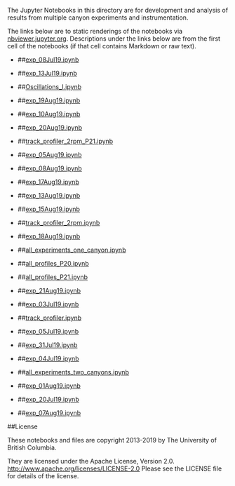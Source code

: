 The Jupyter Notebooks in this directory are for development and analysis of 
results from multiple canyon experiments and instrumentation.

The links below are to static renderings of the notebooks via
[nbviewer.jupyter.org](http://nbviewer.jupyter.org/).
Descriptions under the links below are from the first cell of the notebooks
(if that cell contains Markdown or raw text).

* ##[exp_08Jul19.ipynb](http://nbviewer.jupyter.org/urls/bitbucket.org/canyonsubc/multipleCanyons/raw/tip/lab/Conduino/notebooks/exp_08Jul19.ipynb)  
    
* ##[exp_13Jul19.ipynb](http://nbviewer.jupyter.org/urls/bitbucket.org/canyonsubc/multipleCanyons/raw/tip/lab/Conduino/notebooks/exp_13Jul19.ipynb)  
    
* ##[Oscillations_I.ipynb](http://nbviewer.jupyter.org/urls/bitbucket.org/canyonsubc/multipleCanyons/raw/tip/lab/Conduino/notebooks/Oscillations_I.ipynb)  
    
* ##[exp_19Aug19.ipynb](http://nbviewer.jupyter.org/urls/bitbucket.org/canyonsubc/multipleCanyons/raw/tip/lab/Conduino/notebooks/exp_19Aug19.ipynb)  
    
* ##[exp_10Aug19.ipynb](http://nbviewer.jupyter.org/urls/bitbucket.org/canyonsubc/multipleCanyons/raw/tip/lab/Conduino/notebooks/exp_10Aug19.ipynb)  
    
* ##[exp_20Aug19.ipynb](http://nbviewer.jupyter.org/urls/bitbucket.org/canyonsubc/multipleCanyons/raw/tip/lab/Conduino/notebooks/exp_20Aug19.ipynb)  
    
* ##[track_profiler_2rpm_P21.ipynb](http://nbviewer.jupyter.org/urls/bitbucket.org/canyonsubc/multipleCanyons/raw/tip/lab/Conduino/notebooks/track_profiler_2rpm_P21.ipynb)  
    
* ##[exp_05Aug19.ipynb](http://nbviewer.jupyter.org/urls/bitbucket.org/canyonsubc/multipleCanyons/raw/tip/lab/Conduino/notebooks/exp_05Aug19.ipynb)  
    
* ##[exp_08Aug19.ipynb](http://nbviewer.jupyter.org/urls/bitbucket.org/canyonsubc/multipleCanyons/raw/tip/lab/Conduino/notebooks/exp_08Aug19.ipynb)  
    
* ##[exp_17Aug19.ipynb](http://nbviewer.jupyter.org/urls/bitbucket.org/canyonsubc/multipleCanyons/raw/tip/lab/Conduino/notebooks/exp_17Aug19.ipynb)  
    
* ##[exp_13Aug19.ipynb](http://nbviewer.jupyter.org/urls/bitbucket.org/canyonsubc/multipleCanyons/raw/tip/lab/Conduino/notebooks/exp_13Aug19.ipynb)  
    
* ##[exp_15Aug19.ipynb](http://nbviewer.jupyter.org/urls/bitbucket.org/canyonsubc/multipleCanyons/raw/tip/lab/Conduino/notebooks/exp_15Aug19.ipynb)  
    
* ##[track_profiler_2rpm.ipynb](http://nbviewer.jupyter.org/urls/bitbucket.org/canyonsubc/multipleCanyons/raw/tip/lab/Conduino/notebooks/track_profiler_2rpm.ipynb)  
    
* ##[exp_18Aug19.ipynb](http://nbviewer.jupyter.org/urls/bitbucket.org/canyonsubc/multipleCanyons/raw/tip/lab/Conduino/notebooks/exp_18Aug19.ipynb)  
    
* ##[all_experiments_one_canyon.ipynb](http://nbviewer.jupyter.org/urls/bitbucket.org/canyonsubc/multipleCanyons/raw/tip/lab/Conduino/notebooks/all_experiments_one_canyon.ipynb)  
    
* ##[all_profiles_P20.ipynb](http://nbviewer.jupyter.org/urls/bitbucket.org/canyonsubc/multipleCanyons/raw/tip/lab/Conduino/notebooks/all_profiles_P20.ipynb)  
    
* ##[all_profiles_P21.ipynb](http://nbviewer.jupyter.org/urls/bitbucket.org/canyonsubc/multipleCanyons/raw/tip/lab/Conduino/notebooks/all_profiles_P21.ipynb)  
    
* ##[exp_21Aug19.ipynb](http://nbviewer.jupyter.org/urls/bitbucket.org/canyonsubc/multipleCanyons/raw/tip/lab/Conduino/notebooks/exp_21Aug19.ipynb)  
    
* ##[exp_03Jul19.ipynb](http://nbviewer.jupyter.org/urls/bitbucket.org/canyonsubc/multipleCanyons/raw/tip/lab/Conduino/notebooks/exp_03Jul19.ipynb)  
    
* ##[track_profiler.ipynb](http://nbviewer.jupyter.org/urls/bitbucket.org/canyonsubc/multipleCanyons/raw/tip/lab/Conduino/notebooks/track_profiler.ipynb)  
    
* ##[exp_05Jul19.ipynb](http://nbviewer.jupyter.org/urls/bitbucket.org/canyonsubc/multipleCanyons/raw/tip/lab/Conduino/notebooks/exp_05Jul19.ipynb)  
    
* ##[exp_31Jul19.ipynb](http://nbviewer.jupyter.org/urls/bitbucket.org/canyonsubc/multipleCanyons/raw/tip/lab/Conduino/notebooks/exp_31Jul19.ipynb)  
    
* ##[exp_04Jul19.ipynb](http://nbviewer.jupyter.org/urls/bitbucket.org/canyonsubc/multipleCanyons/raw/tip/lab/Conduino/notebooks/exp_04Jul19.ipynb)  
    
* ##[all_experiments_two_canyons.ipynb](http://nbviewer.jupyter.org/urls/bitbucket.org/canyonsubc/multipleCanyons/raw/tip/lab/Conduino/notebooks/all_experiments_two_canyons.ipynb)  
    
* ##[exp_01Aug19.ipynb](http://nbviewer.jupyter.org/urls/bitbucket.org/canyonsubc/multipleCanyons/raw/tip/lab/Conduino/notebooks/exp_01Aug19.ipynb)  
    
* ##[exp_20Jul19.ipynb](http://nbviewer.jupyter.org/urls/bitbucket.org/canyonsubc/multipleCanyons/raw/tip/lab/Conduino/notebooks/exp_20Jul19.ipynb)  
    
* ##[exp_07Aug19.ipynb](http://nbviewer.jupyter.org/urls/bitbucket.org/canyonsubc/multipleCanyons/raw/tip/lab/Conduino/notebooks/exp_07Aug19.ipynb)  
    

##License

These notebooks and files are copyright 2013-2019
by The University of British Columbia.

They are licensed under the Apache License, Version 2.0.
http://www.apache.org/licenses/LICENSE-2.0
Please see the LICENSE file for details of the license.
